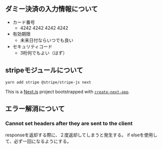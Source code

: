 ## ダミー決済の入力情報について
- カード番号
  - 4242 4242 4242 4242
- 有効期限
  - 未来日付ならいつでも良い
- セキュリティコード
  - 3桁何でもよい（はず）

## stripeモジュールについて
```basn
yarn add stripe @stripe/stripe-js next
```

This is a [Next.js](https://nextjs.org/) project bootstrapped with [`create-next-app`](https://github.com/vercel/next.js/tree/canary/packages/create-next-app).


## エラー解消について

### Cannot set headers after they are sent to the client
responseを返却する際に、２度返却してしまうと発生する。
if elseを使用して、必ず一回になるようにする。
